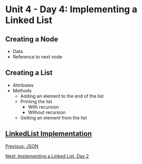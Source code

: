 # Unit 4 - Day 4: Implementing a Linked List

## Creating a Node
  * Data
  * Reference to next node

## Creating a List
  * Attributes
  * Methods
    * Adding an element to the end of the list
    * Printing the list
      * With recursion
      * Without recursion
    * Getting an element from the list

## [LinkedList Implementation](https://github.com/blwatkins/Data-Structures-From-A-New-Perspective/tree/master/4_LinkedLists/LectureExamples/Day4/LinkedList/src)

[Previous: JSON](lab1.md)

[Next: Implementing a Linked List, Day 2](day5.md)
